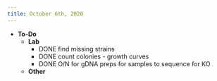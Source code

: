 ```yaml
---
title: October 6th, 2020
---
```


- **To-Do**
	- **Lab**
		- DONE find missing strains
		- DONE count colonies - growth curves
		- DONE O/N for gDNA preps for samples to sequence for KO
	- **Other**